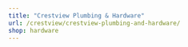 ```yaml
---
title: "Crestview Plumbing & Hardware"
url: /crestview/crestview-plumbing-and-hardware/
shop: hardware
---
```

